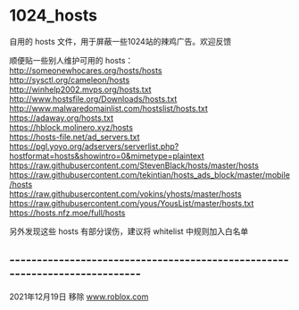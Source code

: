 # 1024_hosts
自用的 hosts 文件，用于屏蔽一些1024站的辣鸡广告。欢迎反馈

顺便贴一些别人维护可用的 hosts：  
http://someonewhocares.org/hosts/hosts  
http://sysctl.org/cameleon/hosts  
http://winhelp2002.mvps.org/hosts.txt  
http://www.hostsfile.org/Downloads/hosts.txt   
http://www.malwaredomainlist.com/hostslist/hosts.txt  
https://adaway.org/hosts.txt  
https://hblock.molinero.xyz/hosts  
https://hosts-file.net/ad_servers.txt    
https://pgl.yoyo.org/adservers/serverlist.php?hostformat=hosts&showintro=0&mimetype=plaintext  
https://raw.githubusercontent.com/StevenBlack/hosts/master/hosts  
https://raw.githubusercontent.com/tekintian/hosts_ads_block/master/mobile/hosts  
https://raw.githubusercontent.com/vokins/yhosts/master/hosts  
https://raw.githubusercontent.com/yous/YousList/master/hosts.txt  
https://hosts.nfz.moe/full/hosts  

另外发现这些 hosts 有部分误伤，建议将 whitelist 中规则加入白名单
## ---------------------------------------------------------------------------
2021年12月19日 移除 www.roblox.com
